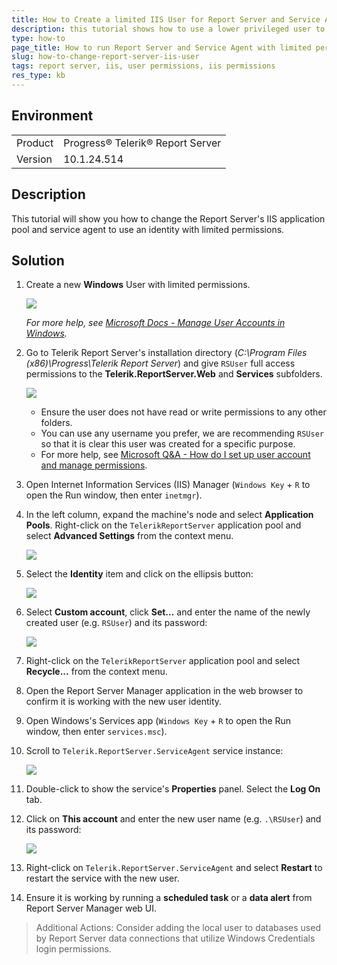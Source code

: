 ```yaml
---
title: How to Create a limited IIS User for Report Server and Service Agent
description: this tutorial shows how to use a lower privileged user to host Report Server on IIS
type: how-to
page_title: How to run Report Server and Service Agent with limited permissions
slug: how-to-change-report-server-iis-user
tags: report server, iis, user permissions, iis permissions
res_type: kb
---
```


## Environment

|  |  |
|---------|-----------------|
| Product | Progress® Telerik® Report Server |
| Version | 10.1.24.514 |

## Description

This tutorial will show you how to change the Report Server's IIS application pool and service agent to use an identity with limited permissions.

## Solution

1. Create a new **Windows** User with limited permissions.

    ![](images/change-iis-user/1-add-new-user.png)

    *For more help, see [Microsoft Docs - Manage User Accounts in Windows](https://support.microsoft.com/en-us/windows/manage-user-accounts-in-windows-104dc19f-6430-4b49-6a2b-e4dbd1dcdf32).*

2. Go to Telerik Report Server's installation directory (*C:\Program Files (x86)\Progress\Telerik Report Server*) and give `RSUser` full access permissions to the **Telerik.ReportServer.Web** and **Services** subfolders.

      ![](images/change-iis-user/2-add-permissions-to-rsuser.png)

    - Ensure the user does not have read or write permissions to any other folders.
    - You can use any username you prefer, we are recommending `RSUser` so that it is clear this user was created for a specific purpose.
    - For more help, see [Microsoft Q&A - How do I set up user account and manage permissions](https://learn.microsoft.com/en-us/answers/questions/1389054/how-do-i-set-up-user-accounts-and-manage-permissio).

3. Open Internet Information Services (IIS) Manager (`Windows Key` + `R` to open the Run window, then enter `inetmgr`).

4. In the left column, expand the machine's node and select **Application Pools**. Right-click on the `TelerikReportServer` application pool and select **Advanced Settings** from the context menu.

    ![](images/change-iis-user/2.5-locate-application-pool.png)

5.	Select the **Identity** item and click on the ellipsis button:

    ![](images/change-iis-user/3-open-iis-apppool-advanced-settings.png)

6.	Select **Custom account**, click **Set…** and enter the name of the newly created user (e.g. `RSUser`) and its password:

    ![](images/change-iis-user/4-set-iis-apppool-identity.png)

7. Right-click on the `TelerikReportServer` application pool and select **Recycle...** from the context menu.

8. Open the Report Server Manager application in the web browser to confirm it is working with the new user identity.

8.	Open Windows's Services app (`Windows Key` + `R` to open the Run window, then enter `services.msc`).

9.	Scroll to `Telerik.ReportServer.ServiceAgent` service instance:

    ![](images/change-iis-user/5-services-panel.png)

10.	Double-click to show the service's **Properties** panel. Select the **Log On** tab.

11.	Click on **This account** and enter the new user name (e.g. `.\RSUser`) and its password:

    ![](images/change-iis-user/6-services-set-local-user.png)

12.	Right-click on `Telerik.ReportServer.ServiceAgent` and select **Restart** to restart the service with the new user.

13. Ensure it is working by running a **scheduled task** or a **data alert** from Report Server Manager web UI.

> Additional Actions: Consider adding the local user to databases used by Report Server data connections that utilize Windows Credentials login permissions.